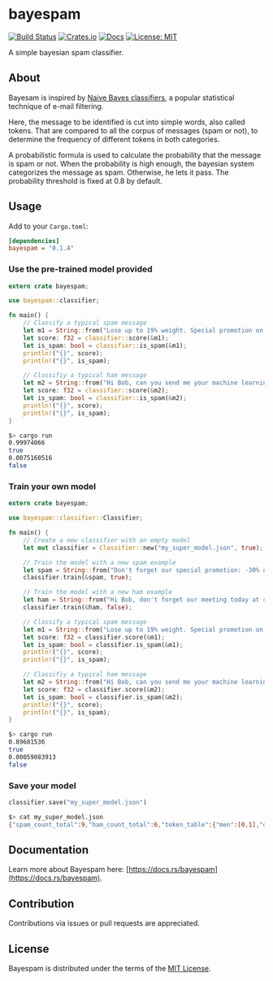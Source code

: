# bayespam

[![Build Status](https://travis-ci.com/zenoxygen/bayespam.svg?branch=master)](https://travis-ci.com/zenoxygen/bayespam)
[![Crates.io](https://img.shields.io/crates/v/bayespam.svg)](https://crates.io/crates/bayespam)
[![Docs](https://docs.rs/bayespam/badge.svg)](https://docs.rs/bayespam)
[![License: MIT](https://img.shields.io/badge/license-MIT-blue.svg)](LICENSE)

A simple bayesian spam classifier.

## About

Bayesam is inspired by [Naive Bayes classifiers](https://en.wikipedia.org/wiki/Naive_Bayes_spam_filtering), a popular statistical technique of e-mail filtering.

Here, the message to be identified is cut into simple words, also called tokens.
That are compared to all the corpus of messages (spam or not), to determine the frequency of different tokens in both categories.

A probabilistic formula is used to calculate the probability that the message is spam or not.
When the probability is high enough, the bayesian system categorizes the message as spam.
Otherwise, he lets it pass. The probability threshold is fixed at 0.8 by default.

## Usage

Add to your `Cargo.toml`:

```ini
[dependencies]
bayespam = "0.1.4"
```

### Use the pre-trained model provided

```rust
extern crate bayespam;

use bayespam::classifier;

fn main() {
    // Classify a typical spam message
    let m1 = String::from("Lose up to 19% weight. Special promotion on our new weightloss.");
    let score: f32 = classifier::score(&m1);
    let is_spam: bool = classifier::is_spam(&m1);
    println!("{}", score);
    println!("{}", is_spam);

    // Classifiy a typical ham message
    let m2 = String::from("Hi Bob, can you send me your machine learning homework?");
    let score: f32 = classifier::score(&m2);
    let is_spam: bool = classifier::is_spam(&m2);
    println!("{}", score);
    println!("{}", is_spam);
}
```

```bash
$> cargo run
0.99974066
true
0.0075160516
false
```

### Train your own model

```rust
extern crate bayespam;

use bayespam::classifier::Classifier;

fn main() {
    // Create a new classifier with an empty model
    let mut classifier = Classifier::new("my_super_model.json", true);

    // Train the model with a new spam example
    let spam = String::from("Don't forget our special promotion: -30% on men shoes, only today!");
    classifier.train(&spam, true);

    // Train the model with a new ham example
    let ham = String::from("Hi Bob, don't forget our meeting today at 4pm.");
    classifier.train(&ham, false);

    // Classify a typical spam message
    let m1 = String::from("Lose up to 19% weight. Special promotion on our new weightloss.");
    let score: f32 = classifier.score(&m1);
    let is_spam: bool = classifier.is_spam(&m1);
    println!("{}", score);
    println!("{}", is_spam);

    // Classifiy a typical ham message
    let m2 = String::from("Hi Bob, can you send me your machine learning homework?");
    let score: f32 = classifier.score(&m2);
    let is_spam: bool = classifier.is_spam(&m2);
    println!("{}", score);
    println!("{}", is_spam);
}
```

```bash
$> cargo run
0.89681536
true
0.00059083913
false
```

### Save your model

```rust
classifier.save("my_super_model.json")
```

```bash
$> cat my_super_model.json
{"spam_count_total":9,"ham_count_total":6,"token_table":{"men":[0,1],"dont":[1,1],"shoes":[0,1],"today":[1,1],"promotion:":[0,1],"only":[0,1],"bob":[1,0],"meeting":[1,0],"forget":[1,1],"our":[1,1],"special":[0,1]}}
```

## Documentation

Learn more about Bayespam here: [https://docs.rs/bayespam](https://docs.rs/bayespam).

## Contribution

Contributions via issues or pull requests are appreciated.

## License

Bayespam is distributed under the terms of the [MIT License](LICENSE).
